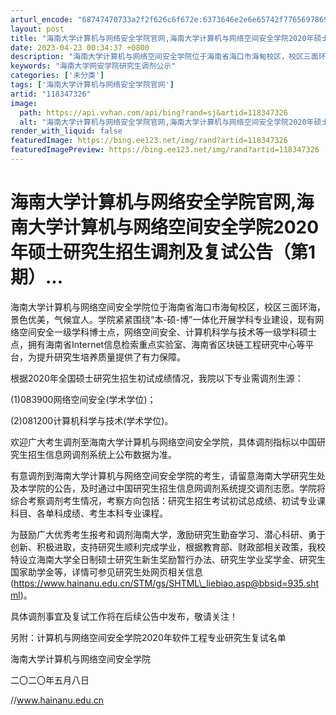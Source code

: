 ```yaml
---
arturl_encode: "68747470733a2f2f626c6f672e:6373646e2e6e65742f77656978696e5f33393833313030312f:61727469636c652f64657461696c732f313138333437333236"
layout: post
title: "海南大学计算机与网络安全学院官网,海南大学计算机与网络空间安全学院2020年硕士研究生招生调剂及复试公告第1期..."
date: 2023-04-23 00:34:37 +0800
description: "海南大学计算机与网络空间安全学院位于海南省海口市海甸校区，校区三面环海，景色优美，气候宜人。学院紧紧"
keywords: "海南大学网安学院研究生调剂公示"
categories: ['未分类']
tags: ['海南大学计算机与网络安全学院官网']
artid: "118347326"
image:
  path: https://api.vvhan.com/api/bing?rand=sj&artid=118347326
  alt: "海南大学计算机与网络安全学院官网,海南大学计算机与网络空间安全学院2020年硕士研究生招生调剂及复试公告第1期..."
render_with_liquid: false
featuredImage: https://bing.ee123.net/img/rand?artid=118347326
featuredImagePreview: https://bing.ee123.net/img/rand?artid=118347326
---
```


# 海南大学计算机与网络安全学院官网,海南大学计算机与网络空间安全学院2020年硕士研究生招生调剂及复试公告（第1期）...

海南大学计算机与网络空间安全学院位于海南省海口市海甸校区，校区三面环海，景色优美，气候宜人。学院紧紧围绕“本-硕-博”一体化开展学科专业建设，现有网络空间安全一级学科博士点，网络空间安全、计算机科学与技术等一级学科硕士点，拥有海南省Internet信息检索重点实验室、海南省区块链工程研究中心等平台，为提升研究生培养质量提供了有力保障。

根据2020年全国硕士研究生招生初试成绩情况，我院以下专业需调剂生源：

(1)083900网络空间安全(学术学位)；

(2)081200计算机科学与技术(学术学位)。

欢迎广大考生调剂至海南大学计算机与网络空间安全学院，具体调剂指标以中国研究生招生信息网调剂系统上公布数据为准。

有意调剂到海南大学计算机与网络空间安全学院的考生，请留意海南大学研究生处及本学院的公告，及时通过中国研究生招生信息网调剂系统提交调剂志愿。学院将综合考察调剂考生情况，考察方向包括：研究生招生考试初试总成绩、初试专业课科目、各单科成绩、考生本科专业课程。

为鼓励广大优秀考生报考和调剂海南大学，激励研究生勤奋学习、潜心科研、勇于创新、积极进取，支持研究生顺利完成学业，根据教育部、财政部相关政策，我校特设立海南大学全日制硕士研究生新生奖励暂行办法、研究生学业奖学金、研究生国家助学金等，详情可参见研究生处网页相关信息(https://www.hainanu.edu.cn/STM/gs/SHTML\_liebiao.asp@bbsid=935.shtml)。

具体调剂事宜及复试工作将在后续公告中发布，敬请关注！

另附：计算机与网络空间安全学院2020年软件工程专业研究生复试名单

海南大学计算机与网络空间安全学院

二〇二〇年五月八日

//www.hainanu.edu.cn